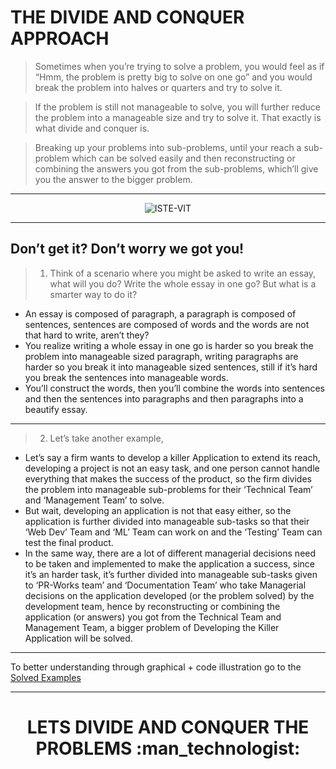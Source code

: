 # THE DIVIDE AND CONQUER APPROACH

> Sometimes when you’re trying to solve a problem, you would feel as if “Hmm, the problem is pretty big to solve on one go” and you would break the problem into halves or quarters and try to solve it. 

> If the problem is still not manageable to solve, you will further reduce the problem into a manageable size and try to solve it. That exactly is what divide and conquer is. 

> Breaking up your problems into sub-problems, until your reach a sub-problem which can be solved easily and then reconstructing or combining the answers you got from the sub-problems, which’ll give you the answer to the bigger problem.

<hr>

<p align="center"><img src="https://user-images.githubusercontent.com/77975418/135478695-3a3098fe-838c-482d-8c1f-5fcbd086bdcf.png"  alt="ISTE-VIT"> </p>

<hr>
  
  
<h2> Don’t get it? Don’t worry we got you!</h2>
  
  
> 1. Think of a scenario where you might be asked to write an essay, what will you do? Write the whole essay in one go?  But what is a smarter way to do it? 

- An essay is composed of paragraph, a paragraph is composed of sentences, sentences are composed of words and the words are not that hard to write, aren’t they?
- You realize writing a whole essay in one go is harder so you break the problem into manageable sized paragraph, writing paragraphs are harder so you break it into manageable sized sentences, still if it’s hard you break the sentences into manageable words. 
- You’ll construct the words, then you’ll combine the words into sentences and then the sentences into paragraphs and then paragraphs into a beautify essay.

<hr>

> 2. Let’s take another example, 
- Let’s say a firm wants to develop a killer Application to extend its reach, developing a project is not an easy task, and one person cannot handle everything that makes the success of the product, so the firm divides the problem into manageable sub-problems for their ‘Technical Team’ and ‘Management Team’ to solve. 
- But wait, developing an application is not that easy either, so the application is further divided into manageable sub-tasks so that their ‘Web Dev’ Team and ‘ML’ Team can work on and the ‘Testing’ Team can test the final product.  
- In the same way, there are a lot of different managerial decisions need to be taken and implemented to make the application a success, since it’s an harder task, it’s further divided into manageable sub-tasks given to ‘PR-Works team’ and ‘Documentation Team’ who take Managerial decisions on the application developed (or the problem solved) by the development team, hence by reconstructing or combining the application (or answers) you got from the Technical Team and Management Team, a bigger problem of Developing the Killer Application will be solved.

<hr>

To better understanding through graphical + code illustration go to the [Solved Examples](https://github.com/RISHIT-ANAND/ISTE-HACTOBER-21--DRAFT/blob/main/CP%20RAGE/DIVIDE%20AND%20CONQUER%20APPROACH/SOLVED%20EXAMPLES)

<hr>

<h1> <p align ="center"> LETS DIVIDE AND CONQUER THE PROBLEMS :man_technologist:</p> </h1>
